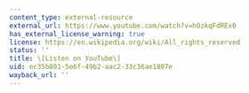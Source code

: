 ```yaml
---
content_type: external-resource
external_url: https://www.youtube.com/watch?v=hOzkqFdREx0
has_external_license_warning: true
license: https://en.wikipedia.org/wiki/All_rights_reserved
status: ''
title: \[Listen on YouTube\]
uid: ec35b801-5e6f-49b2-aac2-33c36ae1807e
wayback_url: ''
---
```

